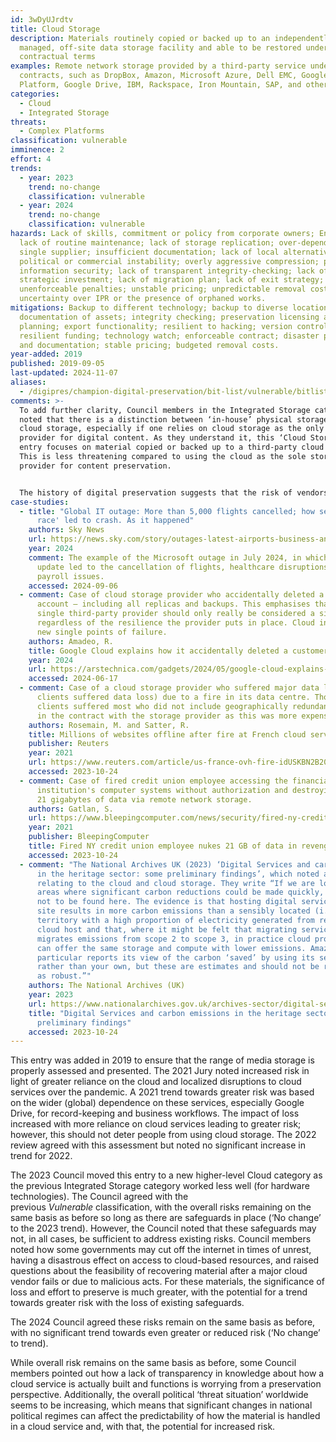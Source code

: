 ```yaml
---
id: 3wDyUJrdtv
title: Cloud Storage
description: Materials routinely copied or backed up to an independently
  managed, off-site data storage facility and able to be restored under
  contractual terms
examples: Remote network storage provided by a third-party service under
  contracts, such as DropBox, Amazon, Microsoft Azure, Dell EMC, Google Cloud
  Platform, Google Drive, IBM, Rackspace, Iron Mountain, SAP, and others.
categories:
  - Cloud
  - Integrated Storage
threats:
  - Complex Platforms
classification: vulnerable
imminence: 2
effort: 4
trends:
  - year: 2023
    trend: no-change
    classification: vulnerable
  - year: 2024
    trend: no-change
    classification: vulnerable
hazards: Lack of skills, commitment or policy from corporate owners; Encryption;
  lack of routine maintenance; lack of storage replication; over-dependence on a
  single supplier; insufficient documentation; lack of local alternative;
  political or commercial instability; overly aggressive compression; poor
  information security; lack of transparent integrity-checking; lack of
  strategic investment; lack of migration plan; lack of exit strategy;
  unenforceable penalties; unstable pricing; unpredictable removal costs;
  uncertainty over IPR or the presence of orphaned works.
mitigations: Backup to different technology; backup to diverse locations;
  documentation of assets; integrity checking; preservation licensing and
  planning; export functionality; resilient to hacking; version control;
  resilient funding; technology watch; enforceable contract; disaster planning
  and documentation; stable pricing; budgeted removal costs.
year-added: 2019
published: 2019-09-05
last-updated: 2024-11-07
aliases:
  - /digipres/champion-digital-preservation/bit-list/vulnerable/bitlist-cloud-storage
comments: >-
  To add further clarity, Council members in the Integrated Storage category
  noted that there is a distinction between ‘in-house’ physical storage and
  cloud storage, especially if one relies on cloud storage as the only storage
  provider for digital content. As they understand it, this ‘Cloud Storage’
  entry focuses on material copied or backed up to a third-party cloud service.
  This is less threatening compared to using the cloud as the sole storage
  provider for content preservation.


  The history of digital preservation suggests that the risk of vendors going out of business or shutting down services is the key issue here, over and above any specific technical solutions or risks.
case-studies:
  - title: "Global IT outage: More than 5,000 flights cancelled; how security 'arms
      race' led to crash. As it happened"
    authors: Sky News
    url: https://news.sky.com/story/outages-latest-airports-business-and-broadcasters-experiencing-issues-worldwide-13180821
    year: 2024
    comment: The example of the Microsoft outage in July 2024, in which a software
      update led to the cancellation of flights, healthcare disruptions and
      payroll issues.
    accessed: 2024-09-06
  - comment: Case of cloud storage provider who accidentally deleted a client
      account – including all replicas and backups. This emphasises that a
      single third-party provider should only really be considered a single copy
      regardless of the resilience the provider puts in place. Cloud introduces
      new single points of failure.
    authors: Amadeo, R.
    title: Google Cloud explains how it accidentally deleted a customer account
    year: 2024
    url: https://arstechnica.com/gadgets/2024/05/google-cloud-explains-how-it-accidentally-deleted-a-customer-account/
    accessed: 2024-06-17
  - comment: Case of a cloud storage provider who suffered major data loss (or its
      clients suffered data loss) due to a fire in its data centre. Those
      clients suffered most who did not include geographically redundant storage
      in the contract with the storage provider as this was more expensive.
    authors: Rosemain, M. and Satter, R.
    title: Millions of websites offline after fire at French cloud services firm
    publisher: Reuters
    year: 2021
    url: https://www.reuters.com/article/us-france-ovh-fire-idUSKBN2B20NU
    accessed: 2023-10-24
  - comment: Case of fired credit union employee accessing the financial
      institution's computer systems without authorization and destroying over
      21 gigabytes of data via remote network storage.
    authors: Gatlan, S.
    url: https://www.bleepingcomputer.com/news/security/fired-ny-credit-union-employee-nukes-21gb-of-data-in-revenge
    year: 2021
    publisher: BleepingComputer
    title: Fired NY credit union employee nukes 21 GB of data in revenge
    accessed: 2023-10-24
  - comment: "The National Archives UK (2023) ‘Digital Services and carbon emissions
      in the heritage sector: some preliminary findings’, which noted areas
      relating to the cloud and cloud storage. They write “If we are looking for
      areas where significant carbon reductions could be made quickly, they are
      not to be found here. The evidence is that hosting digital services on
      site results in more carbon emissions than a sensibly located (i.e., in a
      territory with a high proportion of electricity generated from renewables)
      cloud host and that, where it might be felt that migrating services simply
      migrates emissions from scope 2 to scope 3, in practice cloud providers
      can offer the same storage and compute with lower emissions. Amazon in
      particular reports its view of the carbon ‘saved’ by using its services
      rather than your own, but these are estimates and should not be regarded
      as robust.”"
    authors: The National Archives (UK)
    year: 2023
    url: https://www.nationalarchives.gov.uk/archives-sector/digital-services-and-carbon-emissions-in-the-heritage-sector-some-preliminary-findings/
    title: "Digital Services and carbon emissions in the heritage sector: some
      preliminary findings"
    accessed: 2023-10-24
---
```

This entry was added in 2019 to ensure that the range of media storage is properly assessed and presented. The 2021 Jury noted increased risk in light of greater reliance on the cloud and localized disruptions to cloud services over the pandemic. A 2021 trend towards greater risk was based on the wider (global) dependence on these services, especially Google Drive, for record-keeping and business workflows. The impact of loss increased with more reliance on cloud services leading to greater risk; however, this should not deter people from using cloud storage. The 2022 review agreed with this assessment but noted no significant increase in trend for 2022.

The 2023 Council moved this entry to a new higher-level Cloud category as the previous Integrated Storage category worked less well (for hardware technologies). The Council agreed with the previous *Vulnerable* classification, with the overall risks remaining on the same basis as before so long as there are safeguards in place (‘No change’ to the 2023 trend). However, the Council noted that these safeguards may not, in all cases, be sufficient to address existing risks. Council members noted how some governments may cut off the internet in times of unrest, having a disastrous effect on access to cloud-based resources, and raised questions about the feasibility of recovering material after a major cloud vendor fails or due to malicious acts. For these materials, the significance of loss and effort to preserve is much greater, with the potential for a trend towards greater risk with the loss of existing safeguards.

The 2024 Council agreed these risks remain on the same basis as before, with no significant trend towards even greater or reduced risk (‘No change’ to trend).

While overall risk remains on the same basis as before, some Council members pointed out how a lack of transparency in knowledge about how a cloud service is actually built and functions is worrying from a preservation perspective. Additionally, the overall political ‘threat situation’ worldwide seems to be increasing, which means that significant changes in national political regimes can affect the predictability of how the material is handled in a cloud service and, with that, the potential for increased risk.
